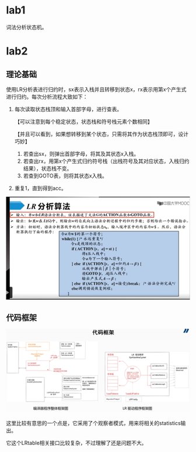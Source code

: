 # lab1

词法分析状态机。



# lab2

## 理论基础

使用LR分析表进行归约时，sx表示入栈并且转移到状态x，rx表示用第x个产生式进行归约。每次分析流程大致如下：

1. 每次读取状态栈顶和输入首部字母，进行查表。

   【可以注意到每个稳定状态，状态栈和符号栈元素个数相同】

   【并且可以看到，如果想转移到某个状态，只需将其作为状态栈顶即可，设计巧妙】

   1. 若查出sx，则弹出首部字母，将其及其状态x入栈。
   2. 若查出rx，用第x个产生式归约符号栈（出栈符号及其对应状态，入栈归约结果），状态栈不变。
   3. 若查到GOTO表，则将其状态x入栈。

2. 重复1，直到得到acc。

![image-20231020195943497](./README/image-20231020195943497.png)

## 代码框架

![image-20231020202055624](./README/image-20231020202055624.png)

这里比较有意思的一个点是，它采用了个观察者模式，用来将相关的statistics输出。

它这个LRtable相关接口比较复杂，不过理解了还是问题不大。